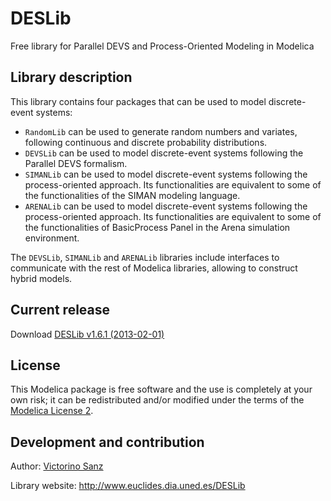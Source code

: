 # DESLib

Free library for Parallel DEVS and Process-Oriented Modeling in Modelica

## Library description

This library contains four packages that can be used to model discrete-event systems:

* `RandomLib` can be used to generate random numbers and variates, following continuous and discrete probability distributions.
* `DEVSLib` can be used to model discrete-event systems following the Parallel DEVS formalism.
* `SIMANLib` can be used to model discrete-event systems following the process-oriented approach. Its functionalities are equivalent to some of the functionalities of the SIMAN modeling language.
* `ARENALib` can be used to model discrete-event systems following the process-oriented approach. Its functionalities are equivalent to some of the functionalities of BasicProcess Panel in the Arena simulation environment.

The `DEVSLib`, `SIMANLib` and `ARENALib` libraries include interfaces to communicate with the rest of Modelica libraries, allowing to construct hybrid models.

## Current release

Download [DESLib v1.6.1 (2013-02-01)](../../archive/v1.6.1.zip)


## License

This Modelica package is free software and the use is completely at your own risk;
it can be redistributed and/or modified under the terms of the [Modelica License 2](https://modelica.org/licenses/ModelicaLicense2).

## Development and contribution

Author: [Victorino Sanz](http://www.euclides.dia.uned.es/vsanz)

Library website: http://www.euclides.dia.uned.es/DESLib
